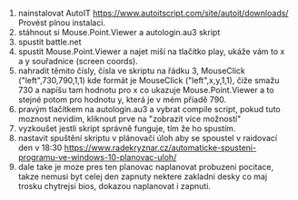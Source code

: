 1. nainstalovat AutoIT  https://www.autoitscript.com/site/autoit/downloads/
  Provést plnou instalaci.
2. stáhnout si Mouse.Point.Viewer a autologin.au3 skript
3. spustit battle.net
4. spustit Mouse.Point.Viewer a najet miší na tlačítko play, ukáže vám to x a y souřadnice (screen coords).
5. nahradit těmito čísly, čísla ve skriptu na řádku 3, MouseClick ("left",730,790,1,1)  kde formát je
   MouseClick ("left",x,y,1,1), čiže smažu 730 a napíšu tam hodnotu pro x co ukazuje Mouse.Point.Viewer a to stejné potom pro hodnotu y, která je v mém příadě 790.
6. pravým tlačítkem na autologin.au3 a vybrat compile script, pokud tuto moznost nevidím, kliknout prve na "zobrazit více možností"
7. vyzkoušet jestli skript správně funguje, tím že ho spustím.
8. nastavit spuštění skriptu v plánovači úloh aby se spoustel v raidovací den v 18:30
   https://www.radekryznar.cz/automaticke-spusteni-programu-ve-windows-10-planovac-uloh/
9. dale take je moze pres ten planovac naplanovat probuzeni pocitace, takze nemusi byt celej den zapnuty
   nektere zakladni desky co maj trosku chytrejsi bios, dokazou naplanovat i zapnuti.
